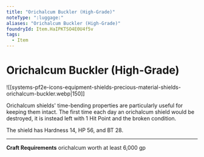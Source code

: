 ```yaml
---
title: "Orichalcum Buckler (High-Grade)"
noteType: ":luggage:"
aliases: "Orichalcum Buckler (High-Grade)"
foundryId: Item.HaIPKTSO4E0U4f5v
tags:
  - Item
---
```


# Orichalcum Buckler (High-Grade)
![[systems-pf2e-icons-equipment-shields-precious-material-shields-orichalcum-buckler.webp|150]]

Orichalcum shields' time-bending properties are particularly useful for keeping them intact. The first time each day an orichalcum shield would be destroyed, it is instead left with 1 Hit Point and the broken condition.

The shield has Hardness 14, HP 56, and BT 28.

* * *

**Craft Requirements** orichalcum worth at least 6,000 gp
